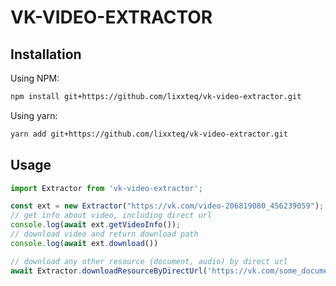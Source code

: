 # VK-VIDEO-EXTRACTOR

## Installation

Using NPM:

```bash
npm install git+https://github.com/lixxteq/vk-video-extractor.git
```

Using yarn:

```bash
yarn add git+https://github.com/lixxteq/vk-video-extractor.git
```

## Usage

```js
import Extractor from 'vk-video-extractor';

const ext = new Extractor("https://vk.com/video-206819080_456239059");
// get info about video, including direct url
console.log(await ext.getVideoInfo());
// download video and return download path
console.log(await ext.download())

// download any other resource (document, audio) by direct url
await Extractor.downloadResourceByDirectUrl('https://vk.com/some_document?api=1&no_preview=1')
```
